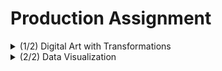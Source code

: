 # Production Assignment

<details>
  <summary>(1/2) Digital Art with Transformations</summary>

## Digital Art with Transformations
Having already worked with trigonometric functions and [the rotate() function](https://github.com/mike-leo-k/intro-to-im/blob/master/june%203), I decided to apply the concepts I observed in class, including the translate() function and scaling the the trigonometric function.

I first translated a sine graph (without scaling, generated by plotting points), with the following result:
<p align="center">
  <img width="700" src="https://github.com/mike-leo-k/intro-to-im/blob/master/june%207/trans_1.png">
</p>

Then, scaling the graph by a fact of 10:
<p align="center">
  <img width="700" src="https://github.com/mike-leo-k/intro-to-im/blob/master/june%207/trans_2.png">
</p>

Then, using a for() loop, with pushMatrix() at the beginning followed by an incremental downward translation (using translat(0, i), i += 15) and a subsequent popMatric(), I repeated the sine graph throughout the screen:
<p align="center">
  <br>
  <img width="500" src="https://github.com/mike-leo-k/intro-to-im/blob/master/june%207/trans_3.png">
</p>

Now, when rotating the coordinate system (with the rotate() transformation), translation is also required for the drawings to be displayed on screen. Implementing the function in the last step, I added a second for loop that would draw the same graphs vertically as well:
<p align="center">
  <img width="500" src="https://github.com/mike-leo-k/intro-to-im/blob/master/june%207/trans_4.png">
</p>

Using strokeWeight(), I increased the size of the points (and thus the graphs):
<p align="center">
  <br>
  <img width="500" src="https://github.com/mike-leo-k/intro-to-im/blob/master/june%207/trans_5.png">
</p>

Finally, using random(255) in the stroke(R, G, B) function, I set each point on each graph to have a random color:
<p align="center">
  <br>
  <img width="500" src="https://github.com/mike-leo-k/intro-to-im/blob/master/june%207/trans_6.png">
</p>


### Final Render
<p align="center">
  <img width="500" src="https://github.com/mike-leo-k/intro-to-im/blob/master/june%207/final_render.gif">
</p>

## Challenges/Discoveries
* Figuring out how to properly scale up the sine graph. Realizing that the x coroodinate needed to be proportionally scaled as well seems obvious in retrospect.
* I first tried using the fill() function to change the color of the points, but googling told me that stroke() controlled the colors of points.
* Calculating how much translation was required post-rotation. Thinking of the coordinate system as a movable graph sheet really helped.

</details>

<details>
  <summary>(2/2) Data Visualization</summary>
  
## Data Visualization
Inspired by [Pong](https://en.wikipedia.org/wiki/Pong), one of the earliest video games created, Pong Practice is a simple one person video game intended to allow the player to "practice" Pong. Instead of two paddles, there is only paddle to the right of the screen, and the objective is to prevent a bouncing ball from touching the right edge. Pong Practice emulates practicing tennis/table tennis/lacrosse shots against a wall.

The code that runs the game uses object-oriented programming to define the paddle and the ball as objects, as well as defining the various functions that can be applied to them.

## Screen Captures of Game:

### Pong Practice in action
![GIF of the game being played](https://github.com/mike-leo-k/intro-to-im/blob/master/june%203/pong_practice.gif)

## Challenges/Discoveries
* Figuring out how to navigate between three separate screens (I envisioned the game to have a start screen and a game over screen in addition to actual gameplay) was challenging. I settled on checking a variable for one three values in an if-else chain in void main(), but unfortunately didn't have enough time to implement it.
* Because I wanted to use the up and down arrow keys, the keyPressed() function wouldn't work. I learned you could use keyCode instead.
* Used text that constantly updates to reflect the score.
* Got a little lost in all the coordinate arithmetic I had to do to accurately check the position of the ball with relation to the paddle.

</details>
